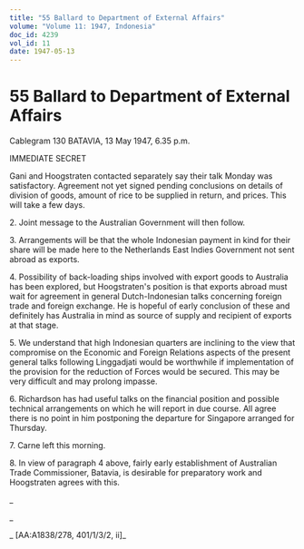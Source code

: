 ```yaml
---
title: "55 Ballard to Department of External Affairs"
volume: "Volume 11: 1947, Indonesia"
doc_id: 4239
vol_id: 11
date: 1947-05-13
---
```


# 55 Ballard to Department of External Affairs

Cablegram 130 BATAVIA, 13 May 1947, 6.35 p.m.

IMMEDIATE SECRET

Gani and Hoogstraten contacted separately say their talk Monday was satisfactory. Agreement not yet signed pending conclusions on details of division of goods, amount of rice to be supplied in return, and prices. This will take a few days.

2\. Joint message to the Australian Government will then follow.

3\. Arrangements will be that the whole Indonesian payment in kind for their share will be made here to the Netherlands East Indies Government not sent abroad as exports.

4\. Possibility of back-loading ships involved with export goods to Australia has been explored, but Hoogstraten's position is that exports abroad must wait for agreement in general Dutch-Indonesian talks concerning foreign trade and foreign exchange. He is hopeful of early conclusion of these and definitely has Australia in mind as source of supply and recipient of exports at that stage.

5\. We understand that high Indonesian quarters are inclining to the view that compromise on the Economic and Foreign Relations aspects of the present general talks following Linggadjati would be worthwhile if implementation of the provision for the reduction of Forces would be secured. This may be very difficult and may prolong impasse.

6\. Richardson has had useful talks on the financial position and possible technical arrangements on which he will report in due course. All agree there is no point in him postponing the departure for Singapore arranged for Thursday.

7\. Carne left this morning.

8\. In view of paragraph 4 above, fairly early establishment of Australian Trade Commissioner, Batavia, is desirable for preparatory work and Hoogstraten agrees with this.

_

_

_ [AA:A1838/278, 401/1/3/2, ii]_
